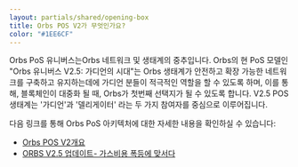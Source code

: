 ```yaml
---
layout: partials/shared/opening-box
title: Orbs POS V2가 무엇인가요?
color: "#1EE6CF"
---
```


Orbs PoS 유니버스는Orbs 네트워크 및 생태계의 중추입니다. Orbs의 현 PoS 모델인 "Orbs 유니버스 V2.5: 가디언의 시대"는 Orbs 생태계가 안전하고 확장 가능한 네트워크를 구축하고 유지하는데에 가디언 분들이 적극적인 역할을 할 수 있도록 하며, 이를 통해, 블록체인이 대중화 될 때, Orbs가 첫번째 선택지가 될 수 있도록 합니다. V2.5 POS 생태계는 '가디언'과 '델리게이터' 라는 두 가지 참여자를 중심으로 이루어집니다.

다음 링크를 통해 Orbs PoS 아키텍처에 대한 자세한 내용을 확인하실 수 있습니다:
- [Orbs POS V2개요](white-papers/orbs-pos-v2-the-age-of-guardians)
- [ORBS V2.5 업데이트- 가스비용 폭등에 맞서다](v2-5-update-combating-the-gas-storms)
